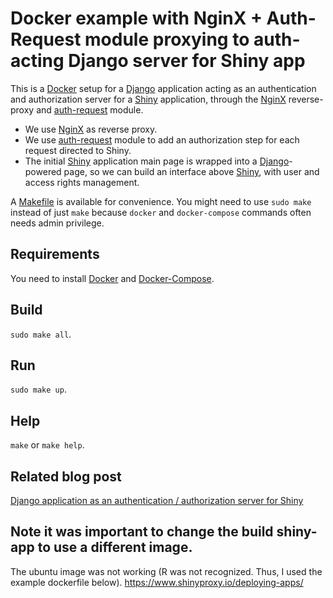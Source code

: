 # Docker example with NginX + Auth-Request module proxying to auth-acting Django server for Shiny app
This is a [Docker][] setup for a [Django] application acting as an authentication
and authorization server for a [Shiny] application, through the [NginX][]
reverse-proxy and [auth-request][] module.

- We use [NginX][] as reverse proxy.
- We use [auth-request][] module to add an authorization step for each request
  directed to Shiny.
- The initial [Shiny][] application main page is wrapped into a
  [Django][]-powered page, so we can build an interface above [Shiny][],
  with user and access rights management.

A [Makefile][] is available for convenience. You might need to use `sudo make`
instead of just `make` because `docker` and `docker-compose` commands often needs
admin privilege.

## Requirements
You need to install [Docker][] and [Docker-Compose][].

## Build
`sudo make all`.

## Run
`sudo make up`.

## Help
`make` or `make help`.

[auth-request]: https://nginx.org/en/docs/http/ngx_http_auth_request_module.html
[Docker]: https://www.docker.com/
[Django]: https://www.djangoproject.com/
[NginX]: https://www.nginx.com/
[Makefile]: https://www.gnu.org/software/make/manual/make.html
[Docker-Compose]: https://docs.docker.com/compose/
[Shiny]: https://shiny.rstudio.com/

## Related blog post
[Django application as an authentication / authorization server for Shiny][post]

[post]: http://pawamoy.github.io/2018/03/15/django-auth-server-for-shiny/


## Note it was important to change the build shiny-app to use a different image.

The ubuntu image was not working (R was not recognized. Thus, I used the example dockerfile below).
https://www.shinyproxy.io/deploying-apps/
